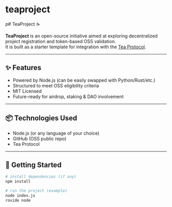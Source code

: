 # teaproject
p# TeaProject ☕️

**TeaProject** is an open-source initiative aimed at exploring decentralized project registration and token-based OSS validation.  
It is built as a starter template for integration with the [Tea Protocol](https://tea.xyz).

---

## ✨ Features
- Powered by Node.js (can be easily swapped with Python/Rust/etc.)
- Structured to meet OSS eligibility criteria
- MIT Licensed
- Future-ready for airdrop, staking & DAO involvement

---

## 📦 Technologies Used
- Node.js (or any language of your choice)
- GitHub (OSS public repo)
- Tea Protocol

---

## 🧠 Getting Started

```bash
# install dependencies (if any)
npm install

# run the project (example)
node index.js
rovide node
